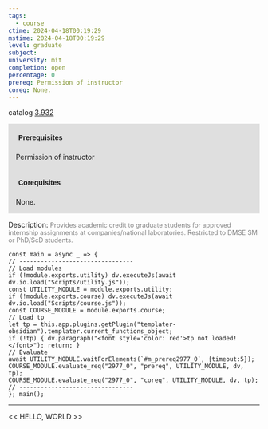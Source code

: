 ```yaml
---
tags:
  - course
ctime: 2024-04-18T00:19:29
mstime: 2024-04-18T00:19:29
level: graduate
subject: 
university: mit
completion: open
percentage: 0
prereq: Permission of instructor
coreq: None.
---
```


catalog [3.932](http://student.mit.edu/catalog/m3b.html#3.932)

<span style="display: block; padding: 15px; background-color: rgb(100, 100, 100, 0.2);"><font id="m_prereq2977_0" style="display: block; font-family: Arial, sans-serif; font-weight: bold; padding: 5px">Prerequisites</font><br><span id="prereq2977_0">Permission of instructor</span></span>
<span style="display: block; padding: 15px; background-color: rgb(100, 100, 100, 0.2);"><font id="m_coreq2977_0" style="display: block; font-family: Arial, sans-serif; font-weight: bold; padding: 5px">Corequisites</font><br><span id="coreq2977_0">None.</span></span>

<font style="">Description:</font>
<font style="color: grey; font-size: 0.8rem;">Provides academic credit to graduate students for approved internship assignments at companies/national laboratories. Restricted to DMSE SM or PhD/ScD students.</font>

```dataviewjs
const main = async _ => {
// --------------------------------
// Load modules
if (!module.exports.utility) dv.executeJs(await dv.io.load("Scripts/utility.js"));
const UTILITY_MODULE = module.exports.utility;
if (!module.exports.course) dv.executeJs(await dv.io.load("Scripts/course.js"));
const COURSE_MODULE = module.exports.course;
// Load tp
let tp = this.app.plugins.getPlugin("templater-obsidian").templater.current_functions_object;
if (!tp) { dv.paragraph("<font style='color: red'>tp not loaded!</font>"); return; }
// Evaluate
await UTILITY_MODULE.waitForElements(`#m_prereq2977_0`, {timeout:5});
COURSE_MODULE.evaluate_req("2977_0", "prereq", UTILITY_MODULE, dv, tp);
COURSE_MODULE.evaluate_req("2977_0", "coreq", UTILITY_MODULE, dv, tp);
// --------------------------------
}; main();
```

---

<< HELLO, WORLD >>
